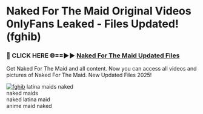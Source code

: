 # Naked For The Maid Original Videos 0nlyFans Leaked - Files Updated! (fghib)

<h3>🔴 CLICK HERE 🌐==►► <a href="https://tinyurl.com/up5wt9bj" rel="nofollow">Naked For The Maid Updated Files</a></h3>

Get Naked For The Maid and all content. Now you can access all videos and pictures of Naked For The Maid. New Updated Files 2025!

[![fghib](https://i.imgur.com/ABiUzMV.gif)](https://tinyurl.com/up5wt9bj)
latina maids naked<br>
naked maids<br>
naked latina maid<br>
anime maid naked